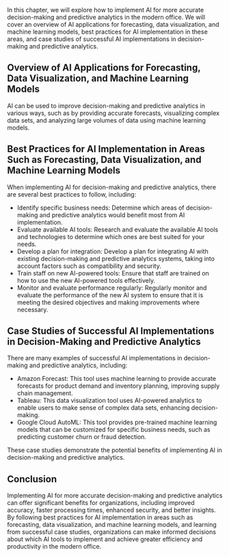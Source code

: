 
In this chapter, we will explore how to implement AI for more accurate decision-making and predictive analytics in the modern office. We will cover an overview of AI applications for forecasting, data visualization, and machine learning models, best practices for AI implementation in these areas, and case studies of successful AI implementations in decision-making and predictive analytics.

Overview of AI Applications for Forecasting, Data Visualization, and Machine Learning Models
--------------------------------------------------------------------------------------------

AI can be used to improve decision-making and predictive analytics in various ways, such as by providing accurate forecasts, visualizing complex data sets, and analyzing large volumes of data using machine learning models.

Best Practices for AI Implementation in Areas Such as Forecasting, Data Visualization, and Machine Learning Models
------------------------------------------------------------------------------------------------------------------

When implementing AI for decision-making and predictive analytics, there are several best practices to follow, including:

* Identify specific business needs: Determine which areas of decision-making and predictive analytics would benefit most from AI implementation.
* Evaluate available AI tools: Research and evaluate the available AI tools and technologies to determine which ones are best suited for your needs.
* Develop a plan for integration: Develop a plan for integrating AI with existing decision-making and predictive analytics systems, taking into account factors such as compatibility and security.
* Train staff on new AI-powered tools: Ensure that staff are trained on how to use the new AI-powered tools effectively.
* Monitor and evaluate performance regularly: Regularly monitor and evaluate the performance of the new AI system to ensure that it is meeting the desired objectives and making improvements where necessary.

Case Studies of Successful AI Implementations in Decision-Making and Predictive Analytics
-----------------------------------------------------------------------------------------

There are many examples of successful AI implementations in decision-making and predictive analytics, including:

* Amazon Forecast: This tool uses machine learning to provide accurate forecasts for product demand and inventory planning, improving supply chain management.
* Tableau: This data visualization tool uses AI-powered analytics to enable users to make sense of complex data sets, enhancing decision-making.
* Google Cloud AutoML: This tool provides pre-trained machine learning models that can be customized for specific business needs, such as predicting customer churn or fraud detection.

These case studies demonstrate the potential benefits of implementing AI in decision-making and predictive analytics.

Conclusion
----------

Implementing AI for more accurate decision-making and predictive analytics can offer significant benefits for organizations, including improved accuracy, faster processing times, enhanced security, and better insights. By following best practices for AI implementation in areas such as forecasting, data visualization, and machine learning models, and learning from successful case studies, organizations can make informed decisions about which AI tools to implement and achieve greater efficiency and productivity in the modern office.
